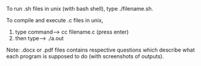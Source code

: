 To run .sh files in unix (with bash shell), type ./filename.sh.

To compile and execute .c files in unix,
1) type command--> cc filename.c
(press enter)
2) then type--> ./a.out

Note: .docx or .pdf files contains respective questions which describe what each program is supposed to do (with screenshots of outputs).
